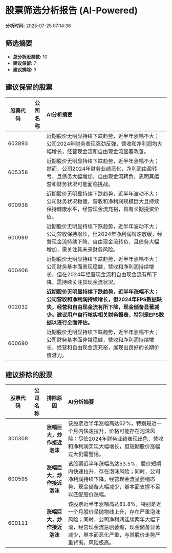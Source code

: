 # 股票筛选分析报告 (AI-Powered)

**分析时间:** 2025-07-25 07:14:36

## 筛选摘要

- **总分析股票数:** 10
- **建议保留:** 7
- **建议排除:** 3

## 建议保留的股票

| 股票代码 | 公司名称 | AI分析摘要 |
|:---:|:---:|:---|
| 603893 |  | 近期股价无明显持续下跌趋势，近半年涨幅不大；公司2024年财务表现强劲反弹，营收和净利润均大幅增长，经营现金流和自由现金流显著改善。 |
| 605358 |  | 近期股价无明显持续下跌趋势，近半年涨幅不大；然而，公司2024年财务业绩恶化，净利润由盈转亏，且债务大幅增加，自由现金流转负，表明其运营和财务状况可能面临挑战。 |
| 600938 |  | 近期股价无明显持续下跌趋势，近半年波动不大；公司财务状况稳健，营收和净利润规模巨大且持续保持健康水平，经营现金流充裕，具有长期投资价值。 |
| 600989 |  | 近期股价无明显持续下跌趋势，近半年波动不大；公司营收保持增长，但2024年净利润增速放缓，经营现金流持续下降，自由现金流转负，且债务大幅增加，需关注其未来财务风险。 |
| 600406 |  | 近期股价无明显持续下跌趋势，近半年涨幅不大；公司财务基本面表现稳健，营收和净利润持续增长，但在2024年经营现金流和自由现金流有所下降，需持续关注其现金流状况。 |
| 002032 |  | **近期股价无明显持续下跌趋势，近半年涨幅不大；公司营收和净利润持续增长，但2024年EPS数据缺失，经营和自由现金流有所下降，现金储备显著减少。建议用户自行核实相关财务报表，特别是EPS数据以进行全面评估。** |
| 600690 |  | 近期股价无明显持续下跌趋势，近半年涨幅不大；公司财务基本面非常稳健，营收和净利润持续增长，经营和自由现金流充裕，展现出良好的长期价值潜力。 |

## 建议排除的股票

| 股票代码 | 公司名称 | 排除原因 | AI分析摘要 |
|:---:|:---:|:---:|:---|
| 300308 |  | **涨幅巨大，炒作接近泡沫** | 该股票近半年涨幅高达62%，特别是近一个月内快速拉升，价格可能存在泡沫风险；尽管2024年财务业绩表现出色，营收和净利润实现大幅增长，但短期股价涨幅过大仍需警惕。 |
| 600595 |  | **涨幅巨大，炒作接近泡沫** | 该股票近半年涨幅高达53.5%，股价短期内快速拉升，存在泡沫风险；同时，公司净利润持续下降，经营现金流呈萎缩态势，现金储备大幅减少，基本面支撑不足以匹配股价涨幅。 |
| 600111 |  | **涨幅巨大，炒作接近泡沫** | 该股票近半年涨幅高达81.8%，特别是近一个月股价呈抛物线上升，存在严重泡沫风险；同时，公司净利润连续两年大幅下滑，经营现金流急剧萎缩，现金储备显著减少，基本面恶化严重，与其股价走势严重背离，风险极高。 |
